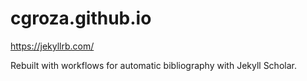 # cgroza.github.io
https://jekyllrb.com/

Rebuilt with workflows for automatic bibliography with Jekyll Scholar.

